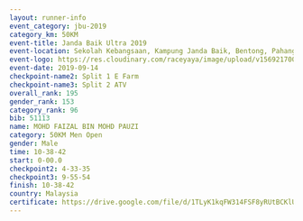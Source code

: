 ```yaml
---
layout: runner-info 
event_category: jbu-2019 
category_km: 50KM 
event-title: Janda Baik Ultra 2019
event-location: Sekolah Kebangsaan, Kampung Janda Baik, Bentong, Pahang, Malaysia 
event-logo: https://res.cloudinary.com/raceyaya/image/upload/v1569217009/logo/janda-baik_vch1pc.jpg 
event-date: 2019-09-14 
checkpoint-name2: Split 1 E Farm 
checkpoint-name3: Split 2 ATV 
overall_rank: 195
gender_rank: 153
category_rank: 96
bib: 51113
name: MOHD FAIZAL BIN MOHD PAUZI
category: 50KM Men Open
gender: Male
time: 10-38-42
start: 0-00.0
checkpoint2: 4-33-35
checkpoint3: 9-55-54
finish: 10-38-42
country: Malaysia
certificate: https://drive.google.com/file/d/1TLyK1kqFW314FSF8yRUtBCKlU6kTdSqS/view?usp=sharing
---
```

